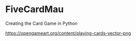 # FiveCardMau
 Creating the Card Game in Python


https://opengameart.org/content/playing-cards-vector-png